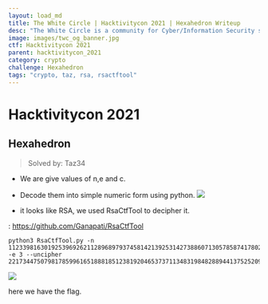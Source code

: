```yaml
---
layout: load_md
title: The White Circle | Hacktivitycon 2021 | Hexahedron Writeup
desc: "The White Circle is a community for Cyber/Information Security students, enthusiasts and professionals. You can discuss anything related to Security, share your knowledge with others, get help when you need it and proceed further in your journey with amazing people from all over the world."
image: images/twc_og_banner.jpg
ctf: Hacktivitycon 2021
parent: hacktivitycon_2021
category: crypto
challenge: Hexahedron
tags: "crypto, taz, rsa, rsactftool"
---
```


<h1 class="heading card-title white-text">Hacktivitycon 2021</h1>

## Hexahedron
> Solved by: Taz34


- We are give values of n,e and c.
- Decode them into simple numeric form using python.
![](https://i.imgur.com/z1yvvX8.png)

- it looks like RSA, we used RsaCtfTool to decipher it.

: https://github.com/Ganapati/RsaCtfTool


    python3 RsaCtfTool.py -n 112339816301925396926211289689793745814213925314273886071305785874178028552510482239036537066616690493241410015435402110525284201411608164205573122430898583517515498250410244592963132324072861567753086739636553410154316180827724708002409356129254383468446158145079982391991062389788544378839486986385137994309 -e 3 --uncipher 2217344750798178599616518881851238192046537371134831984828894413752520937378161486880269974456574131502921272953104454680926482208357166098075344508240480152890914678813031666242202555794691235412837030045499161787224264164243336308650477343133919653356349913604131486721125


![](https://i.imgur.com/vOzC4jK.png)


here we have the flag.